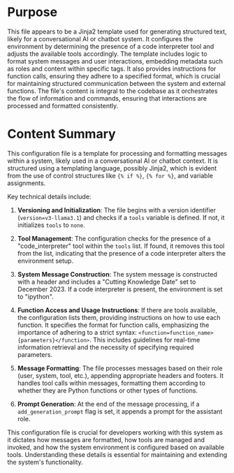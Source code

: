 # Purpose
This file appears to be a Jinja2 template used for generating structured text, likely for a conversational AI or chatbot system. It configures the environment by determining the presence of a code interpreter tool and adjusts the available tools accordingly. The template includes logic to format system messages and user interactions, embedding metadata such as roles and content within specific tags. It also provides instructions for function calls, ensuring they adhere to a specified format, which is crucial for maintaining structured communication between the system and external functions. The file's content is integral to the codebase as it orchestrates the flow of information and commands, ensuring that interactions are processed and formatted consistently.
# Content Summary
This configuration file is a template for processing and formatting messages within a system, likely used in a conversational AI or chatbot context. It is structured using a templating language, possibly Jinja2, which is evident from the use of control structures like `{% if %}`, `{% for %}`, and variable assignments.

Key technical details include:

1. **Versioning and Initialization**: The file begins with a version identifier (`version=v3-llama3.1`) and checks if a `tools` variable is defined. If not, it initializes `tools` to `none`.

2. **Tool Management**: The configuration checks for the presence of a "code_interpreter" tool within the `tools` list. If found, it removes this tool from the list, indicating that the presence of a code interpreter alters the environment setup.

3. **System Message Construction**: The system message is constructed with a header and includes a "Cutting Knowledge Date" set to December 2023. If a code interpreter is present, the environment is set to "ipython".

4. **Function Access and Usage Instructions**: If there are tools available, the configuration lists them, providing instructions on how to use each function. It specifies the format for function calls, emphasizing the importance of adhering to a strict syntax: `<function=function_name>{parameters}</function>`. This includes guidelines for real-time information retrieval and the necessity of specifying required parameters.

5. **Message Formatting**: The file processes messages based on their role (user, system, tool, etc.), appending appropriate headers and footers. It handles tool calls within messages, formatting them according to whether they are Python functions or other types of functions.

6. **Prompt Generation**: At the end of the message processing, if a `add_generation_prompt` flag is set, it appends a prompt for the assistant role.

This configuration file is crucial for developers working with this system as it dictates how messages are formatted, how tools are managed and invoked, and how the system environment is configured based on available tools. Understanding these details is essential for maintaining and extending the system's functionality.
